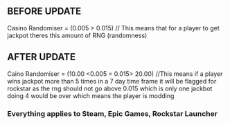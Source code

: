 ## BEFORE UPDATE
Casino Randomiser = (0.005 > 0.015) // This means that for a player to get jackpot theres this amount of RNG (randomness)

## AFTER UPDATE
Caino Randomiser = (10.00 <0.005 = 0.015> 20.00)
//This means if a player wins jackpot more than 5 times in a 7 day time frame it will be flagged for rockstar as the rng should not go above 0.015 which is only one jackbot doing 4 would be over which means the player is modding 

### Everything applies to Steam, Epic Games, Rockstar Launcher
